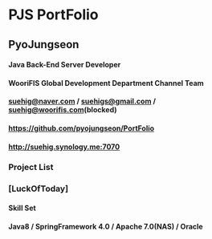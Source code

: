 # PJS PortFolio
## PyoJungseon

#### Java Back-End Server Developer

#### WooriFIS Global Development Department Channel Team

#### suehig@naver.com / suehigs@gmail.com / suehig@woorifis.com(blocked)

#### https://github.com/pyojungseon/PortFolio

#### http://suehig.synology.me:7070

### Project List 

### [LuckOfToday]

#### Skill Set 

#### Java8 / SpringFramework 4.0 / Apache 7.0(NAS) / Oracle
